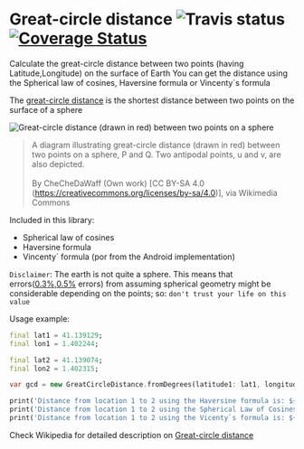 # Great-circle distance ![Travis status][travis_status] [![Coverage Status][coverage_status]][coverage_page]

Calculate the great-circle distance between two points (having Latitude,Longitude) on the surface of Earth 
You can get the distance using the Spherical law of cosines, Haversine formula or Vincenty`s formula  

The [great-circle distance][3] is the shortest distance between two points on the surface of a sphere

![Great-circle distance (drawn in red) between two points on a sphere][great_circle_distance]
> A diagram illustrating great-circle distance (drawn in red) between two points on a sphere, P and Q. Two antipodal points, u and v, are also depicted. <br><br> By CheCheDaWaff (Own work) [CC BY-SA 4.0 (https://creativecommons.org/licenses/by-sa/4.0)], via Wikimedia Commons

Included in this library:

- Spherical law of cosines 
- Haversine formula 
- Vincenty` formula (por from the Android implementation)

`Disclaimer`: The earth is not quite a sphere. This means that errors([0.3%][1],[0.5%][2] errors) from assuming spherical geometry might be considerable depending on the points; so: `don't trust your life on this value`

Usage example:

```dart
final lat1 = 41.139129;
final lon1 = 1.402244;

final lat2 = 41.139074;
final lon2 = 1.402315;

var gcd = new GreatCircleDistance.fromDegrees(latitude1: lat1, longitude1: lon1, latitude2: lat2, longitude2: lon2);

print('Distance from location 1 to 2 using the Haversine formula is: ${gcd.haversineDistance()}');
print('Distance from location 1 to 2 using the Spherical Law of Cosines is: ${gcd.sphericalLawOfCosinesDistance()}');
print('Distance from location 1 to 2 using the Vicenty`s formula is: ${gcd.vincentyDistance()}');
```

Check Wikipedia for detailed description on [Great-circle distance][3]

[1]: https://gis.stackexchange.com/questions/25494/how-accurate-is-approximating-the-earth-as-a-sphere#25580
[2]: https://en.wikipedia.org/wiki/Great-circle_distance#cite_note-1
[3]: https://en.wikipedia.org/wiki/Great-circle_distance
[great_circle_distance]: https://upload.wikimedia.org/wikipedia/commons/thumb/c/cb/Illustration_of_great-circle_distance.svg/500px-Illustration_of_great-circle_distance.svg.png
[travis_status]: https://travis-ci.org/yeradis/great_circle_distance.dart.svg?branch=master
[coverage_page]: https://coveralls.io/github/yeradis/great_circle_distance.dart?branch=master
[coverage_status]: https://coveralls.io/repos/github/yeradis/great_circle_distance.dart/badge.svg?branch=master